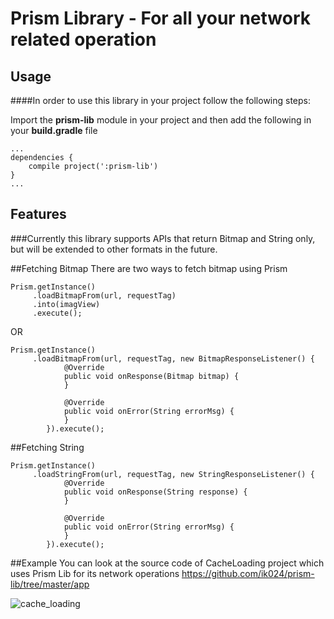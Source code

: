 # Prism Library - For all your network related operation

## Usage
####In order to use this library in your project follow the following steps:

Import the **prism-lib** module in your project and then add the following in your
 **build.gradle** file

```
...
dependencies {
    compile project(':prism-lib')
}
...
```

## Features
###Currently this library supports APIs that return Bitmap and String only, but will be extended to other formats in the future.

##Fetching Bitmap
There are two ways to fetch bitmap using Prism

```
Prism.getInstance()
     .loadBitmapFrom(url, requestTag)
     .into(imagView)
     .execute();
```
OR
```
Prism.getInstance()
     .loadBitmapFrom(url, requestTag, new BitmapResponseListener() {
            @Override
            public void onResponse(Bitmap bitmap) {
            }

            @Override
            public void onError(String errorMsg) {
            }
        }).execute();
```

##Fetching String
```
Prism.getInstance()
     .loadStringFrom(url, requestTag, new StringResponseListener() {
            @Override
            public void onResponse(String response) {
            }

            @Override
            public void onError(String errorMsg) {
            }
        }).execute();
```
##Example
You can look at the source code of CacheLoading project which uses Prism Lib for its network operations
https://github.com/ik024/prism-lib/tree/master/app

![cache_loading](https://cloud.githubusercontent.com/assets/4861930/22620332/a37ab952-eb2f-11e6-931c-48eda752edc8.gif)

